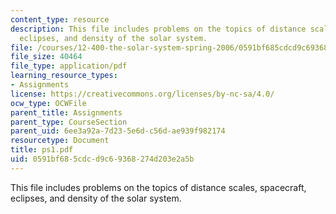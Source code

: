 ```yaml
---
content_type: resource
description: This file includes problems on the topics of distance scales, spacecraft,
  eclipses, and density of the solar system.
file: /courses/12-400-the-solar-system-spring-2006/0591bf685cdcd9c69368274d203e2a5b_ps1.pdf
file_size: 40464
file_type: application/pdf
learning_resource_types:
- Assignments
license: https://creativecommons.org/licenses/by-nc-sa/4.0/
ocw_type: OCWFile
parent_title: Assignments
parent_type: CourseSection
parent_uid: 6ee3a92a-7d23-5e6d-c56d-ae939f982174
resourcetype: Document
title: ps1.pdf
uid: 0591bf68-5cdc-d9c6-9368-274d203e2a5b
---
```

This file includes problems on the topics of distance scales, spacecraft, eclipses, and density of the solar system.